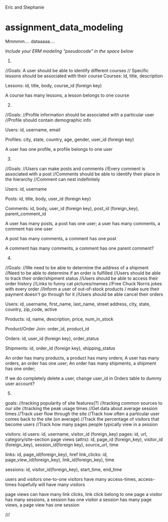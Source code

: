Eric and Stephanie

# assignment_data_modeling
Mmmmm.... dataaaaa....

*Include your ERM modeling "pseudocode" in the space below*

1.
//Goals: A user should be able to identify different courses
  // Specific lessons should be associated with their course
Courses: id, title, description

Lessons: id, title, body, course_id (foreign key)

A course has many lessons, a lesson belongs to one course



2.
//Goals:
//Profile information should be associated with a particular user
//Profile should contain demographic info

Users: id, username, email

Profiles: city, state, country, age, gender, user_id (foreign key)

A user has one profile, a profile belongs to one user




3.
//Goals:
//Users can make posts and comments
//Every comment is associated with a post
//Comments should be able to identify their place in the hierarchy
//Comment can nest indefinitely


Users: id, username

Posts: id, title, body, user_id (foreign key)

Comments: id, body, user_id (foreign key), post_id (foreign_key), parent_comment_id


A user has many posts, a post has one user; a user has many comments, a comment has one user

A post has many comments, a comment has one post

A comment has many comments, a comment has one parent comment?



4.
//Goals:
//We need to be able to determine the address of a shipment
//Need to be able to determine if an order is fulfilled
//Users should be able to track their order/shipment status
//Users should be able to access their order history
//Links to funny cat pictures/memes
//Free Chuck Norris jokes with every order
//Inform a user of out-of-stock products / make sure their payment doesn't go through for it
//Users should be able cancel their orders

Users: id, username, first_name, last_name, street address, city, state, country, zip_code, active

Products: id, name, description, price, num_in_stock

Product/Order Join: order_id, product_id

Orders: id, user_id (foreign key), order_status

Shipments: id, order_id (foreign key), shipping_status

An order has many products, a product has many orders;
A user has many orders, an order has one user;
An order has many shipments, a shipment has one order;

If we do completely delete a user, change user_id in Orders table to dummy user account?


5.
goals:
  //tracking popularity of site features(?)
  //tracking common sources to our site
  //tracking the peak usage times
  //Get data about average session times
  //Track user flow through the site
  //Track how often a particular user comes back to the site (on average)
  //Track the percentage of visitors that become users
  //Track how many pages people typically view in a session


visitors: id
users: id, username, visitor_id (foreign_key)
pages: id, url, category/site-section
page views (attrs): id, page_id (foreign_key), visitor_id (foreign_key), session_id(foreign key), source_url, time  

links: id, page_id(foreign_key), href
link_clicks: id, page_view_id(foreign_key), link_id(foreign_key), time

sessions: id, visitor_id(foreign_key), start_time, end_time

users and visitors one-to-one
visitors have many access-times, access-times hopefully will have many visitors

page views can have many link clicks, link click belong to one page
a visitor has many sessions, a session has one visitor
a session has many page views, a page view has one session






///

